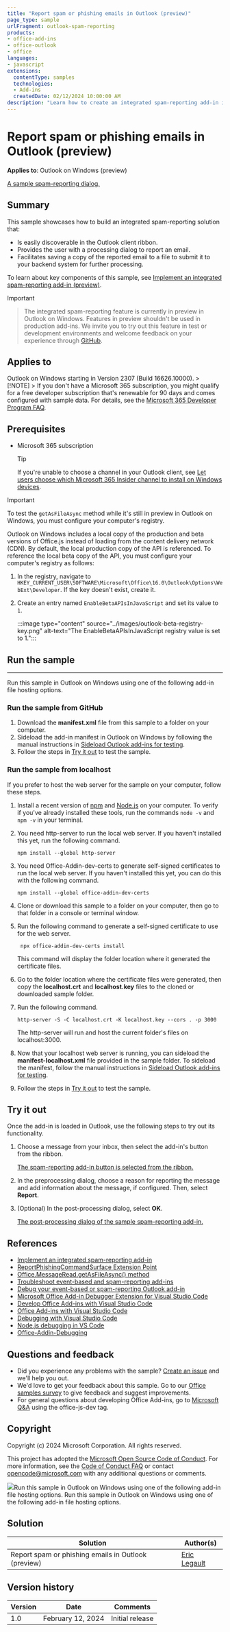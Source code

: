 ```yaml
---
title: "Report spam or phishing emails in Outlook (preview)"
page_type: sample
urlFragment: outlook-spam-reporting
products:
- office-add-ins
- office-outlook
- office
languages:
- javascript
extensions:
  contentType: samples
  technologies:
  - Add-ins
  createdDate: 02/12/2024 10:00:00 AM
description: "Learn how to create an integrated spam-reporting add-in in Outlook."
---
```


# Report spam or phishing emails in Outlook (preview)

**Applies to**: Outlook on Windows (preview)

[A sample spam-reporting dialog.](/assets/readme/outlook-spam-processing-dialog.png)

## Summary

This sample showcases how to build an integrated spam-reporting solution that:

- Is easily discoverable in the Outlook client ribbon.
- Provides the user with a processing dialog to report an email.
- Facilitates saving a copy of the reported email to a file to submit it to your backend system for further processing.

To learn about key components of this sample, see [Implement an integrated spam-reporting add-in (preview)](https://learn.microsoft.com/office/dev/add-ins/outlook/spam-reporting).

> [!IMPORTANT]

> The integrated spam-reporting feature is currently in preview in Outlook on Windows. Features in preview shouldn't be used in production add-ins. We invite you to try out this feature in test or development environments and welcome feedback on your experience through [GitHub](https://github.com/OfficeDev/office-js/issues/new/choose).

## Applies to

Outlook on Windows starting in Version 2307 (Build 16626.10000).
    > [!NOTE]
    > If you don't have a Microsoft 365 subscription, you might qualify for a free developer subscription that's renewable for 90 days and comes configured with sample data. For details, see the [Microsoft 365 Developer Program FAQ](https://learn.microsoft.com/office/developer-program/microsoft-365-developer-program-faq#who-qualifies-for-a-microsoft-365-e5-developer-subscription-).

## Prerequisites
- Microsoft 365 subscription

    > [!TIP]
    > If you're unable to choose a channel in your Outlook client, see [Let users choose which Microsoft 365 Insider channel to install on Windows devices](https://learn.microsoft.com/deployoffice/insider/deploy/user-choice).

> [!IMPORTANT]
> To test the `getAsFileAsync` method while it's still in preview in Outlook on Windows, you must configure your computer's registry.
>
> Outlook on Windows includes a local copy of the production and beta versions of Office.js instead of loading from the content delivery network (CDN). By default, the local production copy of the API is referenced. To reference the local beta copy of the API, you must configure your computer's registry as follows:
>
> 1. In the registry, navigate to `HKEY_CURRENT_USER\SOFTWARE\Microsoft\Office\16.0\Outlook\Options\WebExt\Developer`. If the key doesn't exist, create it.
> 1. Create an entry named `EnableBetaAPIsInJavaScript` and set its value to `1`.
>
>    :::image type="content" source="../images/outlook-beta-registry-key.png" alt-text="The EnableBetaAPIsInJavaScript registry value is set to 1.":::

## Run the sample

---

Run this sample in Outlook on Windows using one of the following add-in file hosting options.

### Run the sample from GitHub

1. Download the **manifest.xml** file from this sample to a folder on your computer.
1. Sideload the add-in manifest in Outlook on Windows by following the manual instructions in [Sideload Outlook add-ins for testing](https://learn.microsoft.com/office/dev/add-ins/outlook/sideload-outlook-add-ins-for-testing?tabs=windows-web#sideload-manually).
1. Follow the steps in [Try it out](#try-it-out) to test the sample.

### Run the sample from localhost

If you prefer to host the web server for the sample on your computer, follow these steps.

1. Install a recent version of [npm](https://www.npmjs.com/get-npm) and [Node.js](https://nodejs.org/) on your computer. To verify if you've already installed these tools, run the commands `node -v` and `npm -v` in your terminal.
1. You need http-server to run the local web server. If you haven't installed this yet, run the following command.

   ```console
   npm install --global http-server
   ```
1. You need Office-Addin-dev-certs to generate self-signed certificates to run the local web server. If you haven't installed this yet, you can do this with the following command.

    ```console
    npm install --global office-addin-dev-certs
    ```
1. Clone or download this sample to a folder on your computer, then go to that folder in a console or terminal window.
1. Run the following command to generate a self-signed certificate to use for the web server.

   ```console
    npx office-addin-dev-certs install
    ```
	
    This command will display the folder location where it generated the certificate files.
	
1. Go to the folder location where the certificate files were generated, then copy the **localhost.crt** and **localhost.key** files to the cloned or downloaded sample folder.
1. Run the following command.

    ```console
    http-server -S -C localhost.crt -K localhost.key --cors . -p 3000
    ```
	
    The http-server will run and host the current folder's files on localhost:3000.
	
1. Now that your localhost web server is running, you can sideload the **manifest-localhost.xml** file provided in the sample folder. To sideload the manifest, follow the manual instructions in [Sideload Outlook add-ins for testing](https://learn.microsoft.com/office/dev/add-ins/outlook/sideload-outlook-add-ins-for-testing?tabs=windows-web#sideload-manually).
1. Follow the steps in [Try it out](#try-it-out) to test the sample.

## Try it out

Once the add-in is loaded in Outlook, use the following steps to try out its functionality.

1. Choose a message from your inbox, then select the add-in's button from the ribbon.

    [The spam-reporting add-in button is selected from the ribbon.](/assets//readme/outlook-spam-ribbon-button.png)
1. In the preprocessing dialog, choose a reason for reporting the message and add information about the message, if configured. Then, select **Report**.
1. (Optional) In the post-processing dialog, select **OK**.

    [The post-processing dialog of the sample spam-reporting add-in.](/assets//readme/outlook-spam-post-processing-dialog.png)

## References

- [Implement an integrated spam-reporting add-in](https://learn.microsoft.com/en-us/office/dev/add-ins/outlook/spam-reporting)
- [ReportPhishingCommandSurface Extension Point](https://learn.microsoft.com/javascript/api/manifest/extensionpoint?view=outlook-js-preview&preserve-view=true#reportphishingcommandsurface-preview)
- [Office.MessageRead.getAsFileAsync() method](https://learn.microsoft.com/javascript/api/outlook/office.messageread?view=outlook-js-preview&preserve-view=true#outlook-office-messageread-getasfileasync-member(1))
- [Troubleshoot event-based and spam-reporting add-ins](https://learn.microsoft.com/office/dev/add-ins/outlook/troubleshoot-event-based-and-spam-reporting-add-ins)
- [Debug your event-based or spam-reporting Outlook add-in](https://learn.microsoft.com/office/dev/add-ins/outlook/debug-autolaunch)
- [Microsoft Office Add-in Debugger Extension for Visual Studio Code](https://learn.microsoft.com/office/dev/add-ins/testing/debug-with-vs-extension)
- [Develop Office Add-ins with Visual Studio Code](https://learn.microsoft.com/office/dev/add-ins/develop/develop-add-ins-vscode)
- [Office Add-ins with Visual Studio Code](https://code.visualstudio.com/docs/other/office)
- [Debugging with Visual Studio Code](https://code.visualstudio.com/docs/editor/debugging)
- [Node.js debugging in VS Code](https://code.visualstudio.com/docs/nodejs/nodejs-debugging)
- [Office-Addin-Debugging](https://www.npmjs.com/package/office-addin-debugging)

## Questions and feedback

- Did you experience any problems with the sample? [Create an issue](https://github.com/OfficeDev/Office-Add-in-samples/issues/new/choose) and we'll help you out.
- We'd love to get your feedback about this sample. Go to our [Office samples survey](https://aka.ms/OfficeSamplesSurvey) to give feedback and suggest improvements.
- For general questions about developing Office Add-ins, go to [Microsoft Q&A](https://learn.microsoft.com/answers/topics/office-js-dev.html) using the office-js-dev tag.

## Copyright

Copyright (c) 2024 Microsoft Corporation. All rights reserved.

This project has adopted the [Microsoft Open Source Code of Conduct](https://opensource.microsoft.com/codeofconduct/). For more information, see the [Code of Conduct FAQ](https://opensource.microsoft.com/codeofconduct/faq/) or contact [opencode@microsoft.com](mailto:opencode@microsoft.com) with any additional questions or comments.

<img src="https://pnptelemetry.azurewebsites.net/pnp-officeaddins/samples/outlook-spam-reporting" />Run this sample in Outlook on Windows using one of the following add-in file hosting options.
Run this sample in Outlook on Windows using one of the following add-in file hosting options.

## Solution

| Solution | Author(s) |
| ----- | ----- |
| Report spam or phishing emails in Outlook (preview) | [Eric Legault](https://www.linkedin.com/in/ericlegault/) |

## Version history

| Version | Date | Comments |
| ----- | ----- | ----- |
| 1.0 | February 12, 2024 | Initial release |